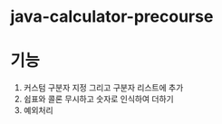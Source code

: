# java-calculator-precourse

# 기능
1. 커스텀 구분자 지정 그리고 구분자 리스트에 추가
2. 쉽표와 콜론 무시하고 숫자로 인식하여 더하기
3. 예외처리
